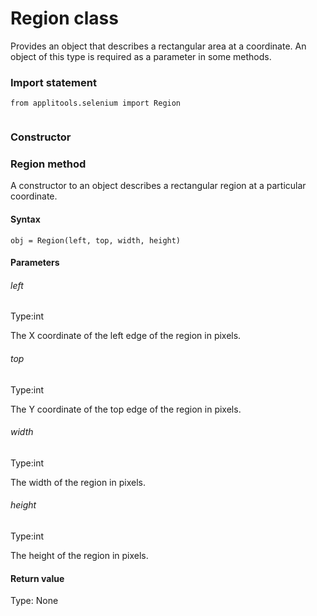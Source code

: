 # Region class
Provides an object that describes a rectangular area at a coordinate. An object of this type is required as a parameter in some methods.
 
 ### Import statement 
``` 
from applitools.selenium import Region
 
 ``` 
### Constructor 
### Region method
A constructor to an object describes a rectangular region at a particular coordinate.

#### Syntax 
 ``` 
obj = Region(left, top, width, height)
 ``` 

 #### Parameters 
 ###### left 
  
 Type:int 
  
 The X coordinate of the left edge of the region in pixels. 
  
  ###### top 
  
 Type:int 
  
 The Y coordinate of the top edge of the region in pixels. 
  
  ###### width 
  
 Type:int 
  
 The width of the region in pixels. 
  
  ###### height 
  
 Type:int 
  
 The height of the region in pixels. 
  
 #### Return value 
Type: None